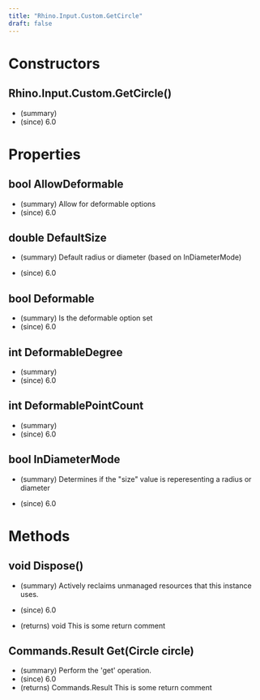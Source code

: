 ```yaml
---
title: "Rhino.Input.Custom.GetCircle"
draft: false
---
```


# Constructors
## Rhino.Input.Custom.GetCircle()
- (summary) 
- (since) 6.0
# Properties
## bool AllowDeformable
- (summary)  Allow for deformable options 
- (since) 6.0
## double DefaultSize
- (summary) 
     Default radius or diameter (based on InDiameterMode)
     
- (since) 6.0
## bool Deformable
- (summary)  Is the deformable option set 
- (since) 6.0
## int DeformableDegree
- (summary) 
- (since) 6.0
## int DeformablePointCount
- (summary) 
- (since) 6.0
## bool InDiameterMode
- (summary) 
     Determines if the "size" value is reperesenting a radius or diameter
     
- (since) 6.0
# Methods
## void Dispose()
- (summary) 
     Actively reclaims unmanaged resources that this instance uses.
     
- (since) 6.0
- (returns) void This is some return comment
## Commands.Result Get(Circle circle)
- (summary)  Perform the 'get' operation. 
- (since) 6.0
- (returns) Commands.Result This is some return comment
